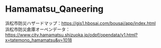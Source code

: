 # Hamamatsu_Qaneering

浜松市防災ハザードマップ：https://gis1.hbosai.com/bousai/app/index.html
浜松市防災倉庫オーペンデータ：https://www.city.hamamatsu.shizuoka.jp/odpf/opendata/v1.html?x=tatemono_hamamatsu&y=1018
